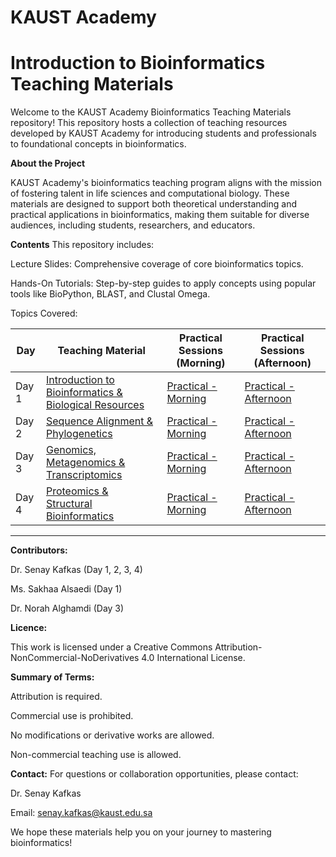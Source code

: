 # KAUST Academy
# Introduction to Bioinformatics Teaching Materials

Welcome to the KAUST Academy Bioinformatics Teaching Materials repository! This repository hosts a collection of teaching resources developed by KAUST Academy for introducing students and professionals to foundational concepts in bioinformatics.

**About the Project**

KAUST Academy's bioinformatics teaching program aligns with the mission of fostering talent in life sciences and computational biology. These materials are designed to support both theoretical understanding and practical applications in bioinformatics, making them suitable for diverse audiences, including students, researchers, and educators.

**Contents**
This repository includes:

Lecture Slides: Comprehensive coverage of core bioinformatics topics.

Hands-On Tutorials: Step-by-step guides to apply concepts using popular tools like BioPython, BLAST, and Clustal Omega.

Topics Covered:

| Day  | Teaching Material | Practical Sessions (Morning) |  Practical Sessions (Afternoon) |
|------|-------------------|--------------------|--------------------|
| Day 1 | [Introduction to Bioinformatics & Biological Resources](https://docs.google.com/presentation/d/1vYNZdfJpxQ3lowGRrhoGLHjHrHxqnvPvEOjrvmOdIGE/edit?usp=sharing) | [Practical - Morning](https://colab.research.google.com/drive/1Icxb8m5VmgRQtPAyQc_3M01-7DOVN4Mt?usp=sharing) | [Practical - Afternoon](https://colab.research.google.com/drive/1OTariXJB_GxZSKJEiu1GQq0zUsJyW-dt?usp=sharing) |
| Day 2 | [Sequence Alignment & Phylogenetics](https://docs.google.com/presentation/d/1zrJVj2IOBvEhHwiuZ_dK577HBVVxVkyhUTaJWwJIC6A/edit?usp=sharing) | [Practical - Morning](https://colab.research.google.com/drive/1Qbp15LN6mHgi4v-Usjn7PC7qX6xLtByE?usp=sharing) | [Practical - Afternoon](https://colab.research.google.com/drive/1o5bZsUYvBukZqzpJVGpedX3OdlquD7hi?usp=sharing) |
| Day 3 | [Genomics, Metagenomics & Transcriptomics](https://docs.google.com/presentation/d/1wc2eV5ghj9gQeunzKdzBxrQDGKKCHgHFq1sfbR3TmbE/edit?usp=sharing) | [Practical - Morning](https://colab.research.google.com/drive/1FQyiQ9pPey6SQ4W0-eNPzPZnDj0LmfdV?usp=sharing) | [Practical - Afternoon](https://colab.research.google.com/drive/1m1gp71Q1DpQLugTpd-X1wfDT3mbLrF3k?usp=sharing) |
| Day 4 | [Proteomics & Structural Bioinformatics](https://docs.google.com/presentation/d/1DtThMWyUImCzQhZ3O8sqD0p1yX1kDxWTHJ9TfhytvI4/edit?usp=sharing) | [Practical - Morning](https://colab.research.google.com/drive/1OLJPX9C1aViXuP6QqEpFNMeaJAdUZOE5?usp=sharing) | [Practical - Afternoon](https://colab.research.google.com/github/sokrypton/ColabFold/blob/main/AlphaFold2.ipynb#scrollTo=mbaIO9pWjaN0) |

---

**Contributors:**

Dr. Senay Kafkas (Day 1, 2, 3, 4)

Ms. Sakhaa Alsaedi (Day 1)

Dr. Norah Alghamdi (Day 3)

**Licence:**

This work is licensed under a Creative Commons Attribution-NonCommercial-NoDerivatives 4.0 International License.

**Summary of Terms:**

Attribution is required.

Commercial use is prohibited.

No modifications or derivative works are allowed.

Non-commercial teaching use is allowed.

**Contact:**
For questions or collaboration opportunities, please contact:

Dr. Senay Kafkas

Email: senay.kafkas@kaust.edu.sa

We hope these materials help you on your journey to mastering bioinformatics! 
